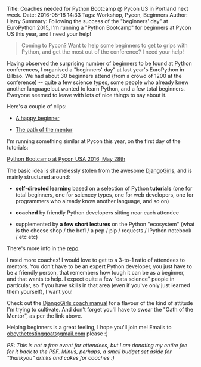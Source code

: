Title: Coaches needed for Python Bootcamp @ Pycon US in Portland next week.
Date: 2016-05-18 14:33
Tags: Workshop, Pycon, Beginners
Author: Harry
Summary: Following the success of the "beginners' day" at EuroPython 2015, I'm running a "Python Bootcamp" for beginners at Pycon US this year, and I need your help!


> Coming to Pycon? Want to help some beginners to get to grips with Python, and
> get the most out of the conference? I need your help!


Having observed the surprising number of beginners to be found at Python
conferences, I organised a "beginners' day" at last year's EuroPython in
Bilbao.  We had about 30 beginners attend (from a crowd of 1200 at the
conference) -- quite a few science types, some people who already knew another
language but wanted to learn Python, and a few total beginners. Everyone seemed
to leave with lots of nice things to say about it.

Here's a couple of clips:

* [A happy beginner](https://www.youtube.com/watch?v=l4t2iMlKN9Q)

* [The oath of the mentor](https://www.youtube.com/watch?v=WI-BFxeumv8)


I'm running something similar at Pycon this year, on the first day of the tutorials:

[Python Bootcamp at Pycon USA 2016, May 28th](https://us.pycon.org/2016/schedule/presentation/2258/)


The basic idea is shamelessly stolen from the awesome
[DjangoGirls](https://djangogirls.org/), and is mainly
structured around:

* **self-directed learning** based on a selection of Python **tutorials** (one
  for total beginners, one for sciencey types, one for web developers, one for
  programmers who already know another language, and so on)

* **coached** by friendly Python developers sitting near each attendee

* supplemented by **a few short lectures** on the Python "ecosystem" (what is
  the cheese shop / the bdfl / a pep / pip / requests / IPython notebook / etc
  etc)

There's more info in the
[repo](https://github.com/hjwp/python-conference-beginners-day).

I need more coaches!  I would love to get to a 3-to-1 ratio of attendees to
mentors.  You don't have to be an expert Python developer, you just have to be
a friendly person, that remembers how tough it can be as a beginner, and that
wants to help.  I expect quite a few "data science" people in particular, so
if you have skills in that area (even if you've only just learned them yourself),
I want you!

Check out the [DjangoGirls coach manual](http://coach.djangogirls.org/) for
a flavour of the kind of attitude I'm trying to cultivate.  And don't forget
you'll have to swear the "Oath of the Mentor", as per the link above.

Helping beginners is a great feeling, I hope you'll join me!  Emails to 
[obeythetestinggoat@gmail.com](mailto:obeythetestinggoat@gmail.com) please :)


*PS: This is not a free event for attendees, but I am donating my entire fee
for it back to the PSF.  Minus, perhaps, a small budget set aside for
"thankyou" drinks and cakes for coaches :)*

